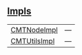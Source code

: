 
## [Impls](./cartesian_merkle_tree-utils-impls.md)

| | |
|:---|:---|
| [CMTNodeImpl](./cartesian_merkle_tree-utils-CMTNodeImpl.md) | — |
| [CMTUtilsImpl](./cartesian_merkle_tree-utils-CMTUtilsImpl.md) | — |

